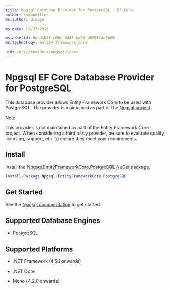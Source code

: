 ```yaml
---
title: Npgsql Database Provider for PostgreSQL - EF Core
author: rowanmiller
ms.author: divega

ms.date: 10/27/2016

ms.assetid: 5ecd1b22-c68e-4d87-ba39-b0761f4d5b90
ms.technology: entity-framework-core

uid: core/providers/npgsql/index
---
```

# Npgsql EF Core Database Provider for PostgreSQL

This database provider allows Entity Framework Core to be used with PostgreSQL. The provider is maintained as part of the [Npgsql project](http://www.npgsql.org).

> [!NOTE]  
> This provider is not maintained as part of the Entity Framework Core project. When considering a third party provider, be sure to evaluate quality, licensing, support, etc. to ensure they meet your requirements.

## Install

Install the [Npgsql.EntityFrameworkCore.PostgreSQL NuGet package](https://www.nuget.org/packages/Npgsql.EntityFrameworkCore.PostgreSQL).

``` powershell
Install-Package Npgsql.EntityFrameworkCore.PostgreSQL
```

## Get Started

See the [Npgsql documentation](http://www.npgsql.org/efcore/index.html) to get started.

## Supported Database Engines

* PostgreSQL

## Supported Platforms

* .NET Framework (4.5.1 onwards)

* .NET Core

* Mono (4.2.0 onwards)
